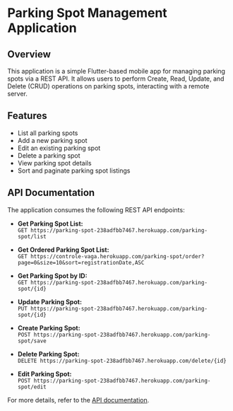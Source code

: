 # Parking Spot Management Application

## Overview
This application is a simple Flutter-based mobile app for managing parking spots via a REST API. It allows users to perform Create, Read, Update, and Delete (CRUD) operations on parking spots, interacting with a remote server.

## Features
- List all parking spots
- Add a new parking spot
- Edit an existing parking spot
- Delete a parking spot
- View parking spot details
- Sort and paginate parking spot listings

## API Documentation
The application consumes the following REST API endpoints:

- **Get Parking Spot List:**  
  `GET https://parking-spot-238adfbb7467.herokuapp.com/parking-spot/list`

- **Get Ordered Parking Spot List:**  
  `GET https://controle-vaga.herokuapp.com/parking-spot/order?page=0&size=10&sort=registrationDate,ASC`

- **Get Parking Spot by ID:**  
  `GET https://parking-spot-238adfbb7467.herokuapp.com/parking-spot/{id}`

- **Update Parking Spot:**  
  `PUT https://parking-spot-238adfbb7467.herokuapp.com/parking-spot/{id}`

- **Create Parking Spot:**  
  `POST https://parking-spot-238adfbb7467.herokuapp.com/parking-spot/save`

- **Delete Parking Spot:**  
  `DELETE https://parking-spot-238adfbb7467.herokuapp.com/delete/{id}`

- **Edit Parking Spot:**  
  `POST https://parking-spot-238adfbb7467.herokuapp.com/parking-spot/edit`

For more details, refer to the [API documentation](https://documenter.getpostman.com/view/4601883/2s8YY9xTHv).

